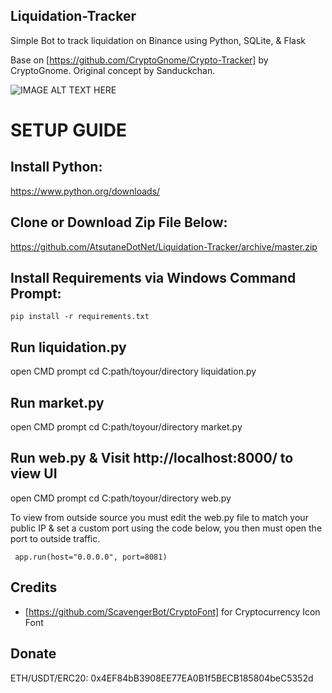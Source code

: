 ## Liquidation-Tracker
Simple Bot to track liquidation on Binance using Python, SQLite, &amp; Flask

Base on [https://github.com/CryptoGnome/Crypto-Tracker] by CryptoGnome. Original concept by Sanduckchan.

![IMAGE ALT TEXT HERE](https://atsutanedotnet.files.wordpress.com/2021/02/new-ui.png)

# SETUP GUIDE

## Install Python:

https://www.python.org/downloads/

## Clone or Download Zip File Below:

https://github.com/AtsutaneDotNet/Liquidation-Tracker/archive/master.zip

## Install Requirements via Windows Command Prompt:

```pip install -r requirements.txt```

## Run liquidation.py

open CMD prompt
cd C:path/toyour/directory
liquidation.py

## Run market.py

open CMD prompt
cd C:path/toyour/directory
market.py

## Run web.py & Visit http://localhost:8000/ to view UI

open CMD prompt
cd C:path/toyour/directory
web.py

To view from outside source you must edit the web.py file to match your public IP & set a custom port using the code below, you then must open the port to outside traffic.

``` app.run(host="0.0.0.0", port=8081)```

## Credits
- [https://github.com/ScavengerBot/CryptoFont] for Cryptocurrency Icon Font

## Donate
ETH/USDT/ERC20: 0x4EF84bB3908EE77EA0B1f5BECB185804beC5352d
